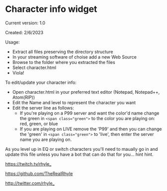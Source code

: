 # Character info widget

Current version: 1.0

Created: 2/6/2023

Usage:

- Extract all files preserving the directory structure
- In your streaming software of choise add a new Web Source
- Browse to the folder where you extracted the files
- Select character.html
- Viola!

To edit/update your character info:
- Open character.html in your preferred text editor (Notepad, Notepad++, Atom(RIP))
- Edit the Name and level to represent the character you want
- Edit the server line as follows:
  - If you're playing on a P99 server and want the color'd name change the green in `<span class="green">` to the color you are playing on: red, green, or blue
  - If you are playing on LIVE remove the 'P99' and then you can change the 'green' in `<span class="green">` to 'live', then enter the server name you are playing on.

As you level up in EQ or switch characters you'll need to maually go in and update this file unless you have a bot that can do that for you... hint hint.


<https://twitch.tv/rhyle_>

<https://github.com/TheRealRhyle>

<http://twitter.com/rhyle_>